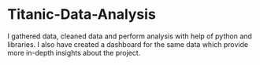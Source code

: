 # Titanic-Data-Analysis
 I gathered data, cleaned data and perform analysis with help of python and libraries. I also have created a dashboard for the same data which provide more in-depth insights about the project.
